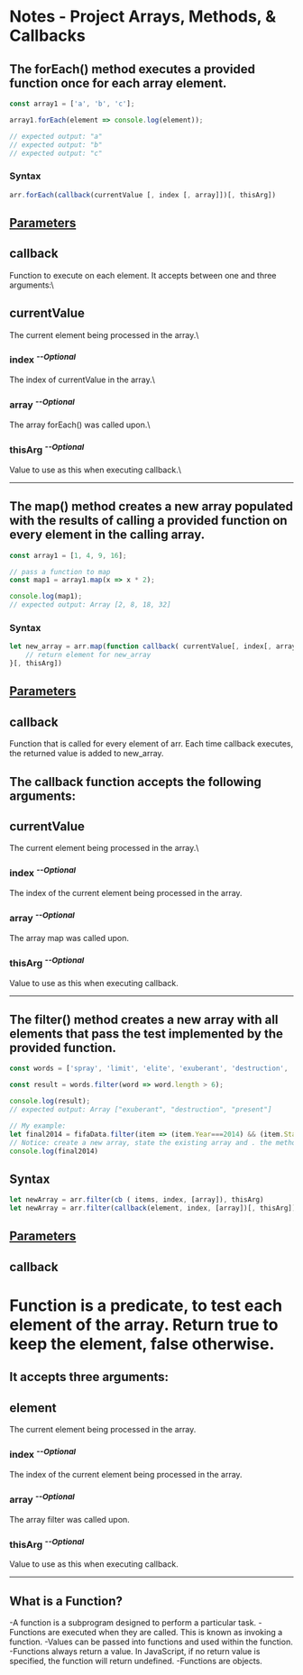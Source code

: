 # Notes - Project Arrays, Methods, & Callbacks
## The **forEach()** method executes a provided function once for each array element.
```js
const array1 = ['a', 'b', 'c'];

array1.forEach(element => console.log(element));

// expected output: "a"
// expected output: "b"
// expected output: "c"
```
### Syntax
```js
arr.forEach(callback(currentValue [, index [, array]])[, thisArg])
```
## <u>Parameters</u>
## callback
Function to execute on each element. It accepts between one and three arguments:\
## currentValue
The current element being processed in the array.\
### index <sup>*--Optional*
The index of currentValue in the array.\
### array <sup>*--Optional*
The array forEach() was called upon.\
### thisArg <sup>*--Optional*
Value to use as this when executing callback.\
___
## The **map()** method creates a new array populated with the results of calling a provided function on every element in the calling array.
```js
const array1 = [1, 4, 9, 16];

// pass a function to map
const map1 = array1.map(x => x * 2);

console.log(map1);
// expected output: Array [2, 8, 18, 32]
```
### Syntax
```js
let new_array = arr.map(function callback( currentValue[, index[, array]]) {
    // return element for new_array
}[, thisArg])
```
## <u>Parameters</u>
## callback
Function that is called for every element of arr. Each time callback executes, the returned value is added to new_array.

## The callback function accepts the following arguments:

## currentValue
The current element being processed in the array.\
### index <sup>*--Optional*
The index of the current element being processed in the array.
### array <sup>*--Optional*
The array map was called upon.
### thisArg <sup>*--Optional*
Value to use as this when executing callback.
___
## The **filter()** method creates a new array with all elements that pass the test implemented by the provided function.
```js
const words = ['spray', 'limit', 'elite', 'exuberant', 'destruction', 'present'];

const result = words.filter(word => word.length > 6);

console.log(result);
// expected output: Array ["exuberant", "destruction", "present"]

// My example:
let final2014 = fifaData.filter(item => (item.Year===2014) && (item.Stage==="Final"));
// Notice: create a new array, state the existing array and . the method ( now a word representing all the things like games, or customers; => ( the things.the key === the sought value) && || < > ( the things.the key === the sought value))
console.log(final2014)

```
## Syntax
```js
let newArray = arr.filter(cb ( items, index, [array]), thisArg)
let newArray = arr.filter(callback(element, index, [array])[, thisArg])
```
## <u>Parameters</u>
## callback
# Function is a predicate, to test each element of the array. Return true to keep the element, false otherwise.

## It accepts three arguments:

## element
The current element being processed in the array.
### index <sup>*--Optional*
The index of the current element being processed in the array.
### array <sup>*--Optional*
The array filter was called upon.
### thisArg <sup>*--Optional*
Value to use as this when executing callback.
___
## What is a Function?
-A function is a subprogram designed to perform a particular task.
-Functions are executed when they are called. This is known as invoking a function.
-Values can be passed into functions and used within the function.
-Functions always return a value. In JavaScript, if no return value is specified, the function will return undefined.
-Functions are objects.

